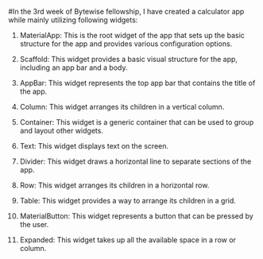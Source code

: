 #In the 3rd week of Bytewise fellowship, I have created a calculator app while mainly utilizing following widgets:

1. MaterialApp: This is the root widget of the app that sets up the basic structure for the app and provides various configuration options.

2. Scaffold: This widget provides a basic visual structure for the app, including an app bar and a body.

3. AppBar: This widget represents the top app bar that contains the title of the app.

4. Column: This widget arranges its children in a vertical column.

5. Container: This widget is a generic container that can be used to group and layout other widgets.

6. Text: This widget displays text on the screen.

7. Divider: This widget draws a horizontal line to separate sections of the app.

8. Row: This widget arranges its children in a horizontal row.

9. Table: This widget provides a way to arrange its children in a grid.

10. MaterialButton: This widget represents a button that can be pressed by the user.

11. Expanded: This widget takes up all the available space in a row or column.

